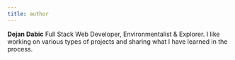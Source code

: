 ```yaml
---
title: author
---
```


**Dejan Dabic** Full Stack Web Developer, Environmentalist & Explorer. I like working on various types of projects and sharing what I have learned in the process.
